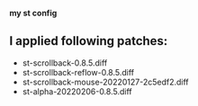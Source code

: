 **my st config**

I applied following patches:
---
* st-scrollback-0.8.5.diff
* st-scrollback-reflow-0.8.5.diff
* st-scrollback-mouse-20220127-2c5edf2.diff
* st-alpha-20220206-0.8.5.diff
